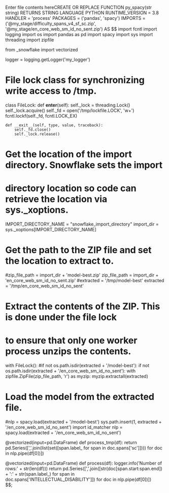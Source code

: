 Enter file contents hereCREATE OR REPLACE FUNCTION py_spacy(str string)
RETURNS STRING
LANGUAGE PYTHON
RUNTIME_VERSION = 3.8
HANDLER = 'process'
PACKAGES = ('pandas', 'spacy')
IMPORTS = ('@my_stage/difficulty_spans_v4_sf_sc.zip', '@my_stage/en_core_web_sm_id_no_sent.zip')
AS
$$
import fcntl
import logging
import os
import pandas as pd
import spacy
import sys
import threading
import zipfile
 
from _snowflake import vectorized
 
logger = logging.getLogger('my_logger')
 
# File lock class for synchronizing write access to /tmp.
class FileLock:
    def __enter__(self):
        self._lock = threading.Lock()
        self._lock.acquire()
        self._fd = open('/tmp/lockfile.LOCK', 'w+')
        fcntl.lockf(self._fd, fcntl.LOCK_EX)
 
    def __exit__(self, type, value, traceback):
        self._fd.close()
        self._lock.release()
 
# Get the location of the import directory. Snowflake sets the import
# directory location so code can retrieve the location via sys._xoptions.
IMPORT_DIRECTORY_NAME = "snowflake_import_directory"
import_dir = sys._xoptions[IMPORT_DIRECTORY_NAME]
 
# Get the path to the ZIP file and set the location to extract to.
#zip_file_path = import_dir + 'model-best.zip'
zip_file_path = import_dir + 'en_core_web_sm_id_no_sent.zip'
#extracted = '/tmp/model-best'
extracted = '/tmp/en_core_web_sm_id_no_sent'
 
# Extract the contents of the ZIP. This is done under the file lock
# to ensure that only one worker process unzips the contents.
with FileLock():
    #if not os.path.isdir(extracted + '/model-best'):
    if not os.path.isdir(extracted + '/en_core_web_sm_id_no_sent'):
        with zipfile.ZipFile(zip_file_path, 'r') as myzip:
            myzip.extractall(extracted)
 
# Load the model from the extracted file.
#nlp = spacy.load(extracted + '/model-best')
sys.path.insert(1, extracted + '/en_core_web_sm_id_no_sent')
import id_matcher
nlp = spacy.load(extracted + '/en_core_web_sm_id_no_sent')
 
@vectorized(input=pd.DataFrame)
def process_tmp(df):
    return pd.Series([','.join(list(set([span.label_ for span in doc.spans['sc']]))) for doc in nlp.pipe(df[0])])
 
@vectorized(input=pd.DataFrame)
def process(df):
    logger.info('Number of rows:' + str(len(df)))
    return pd.Series([','.join([str(doc[span.start:span.end]) + ':' + str(span.label_) for span in doc.spans['INTELLECTUAL_DISABILITY']]) for doc in nlp.pipe(df[0])])    
$$;
